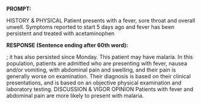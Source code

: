 **PROMPT:**

HISTORY & PHYSICAL Patient presents with a fever, sore throat and overall unwell. Symptoms reported to start 5 days ago and fever has been persistent and treated with acetaminophen

**RESPONSE (Sentence ending after 60th word):**

; it has also persisted since Monday. This patient may have malaria. In this population, patients are admitted who are presenting with fever, nausea and/or vomiting, with abdominal pain and swelling, and their pain is generally worse on examination. Their diagnosis is based on their clinical presentations, and is based on an objective physical examination and laboratory testing. DISCUSSION & VIGOR OPINION Patients with fever and abdominal pain are more likely to present with malaria. 